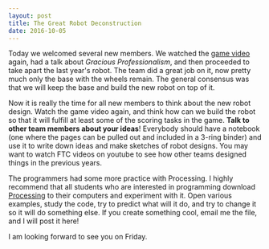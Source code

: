 ```yaml
---
layout: post
title: The Great Robot Deconstruction
date: 2016-10-05
---
```


Today we welcomed several new members.  We watched the [game
video]("https://www.youtube.com/iQLrcQbm8cg") again, had a talk about _Gracious
Professionalism_, and then proceeded to take apart the last year's robot.  The team
did a great job on it, now pretty much only the base with the wheels remain.  The
general consensus was that we will keep the base and build the new robot on top
of it.

Now it is really the time for all new members to think about the new robot
design.  Watch the game video again, and think how can we build the robot so
that it will fulfill at least some of the scoring tasks in the game. __Talk to
other team members about your ideas__!  Everybody should have a notebook (one where the
pages can be pulled out and included in a 3-ring binder) and use it to write
down ideas and make sketches of robot designs.  You may want to watch FTC
videos on youtube to see how other teams designed things in the previous years.

The programmers had some more practice with Processing.  I highly recommend
that all students who are interested in programming download [Processing](https://processing.org/download/?processing) 
to their computers and experiment with it.  Open various examples, study the
code, try to predict what will it do, and try to change it so it will do
something else.  If you create something cool, email me the file, and I will
post it here!

I am looking forward to see you on Friday.

